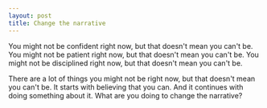 ```yaml
---
layout: post
title: Change the narrative
---
```


You might not be confident right now, but that doesn't mean you can't be. You might not be patient right now, but that doesn't mean you can't be. You might not be disciplined right now, but that doesn't mean you can't be.

There are a lot of things you might not be right now, but that doesn't mean you can't be. It starts with believing that you can. And it continues with doing something about it. What are you doing to change the narrative?
